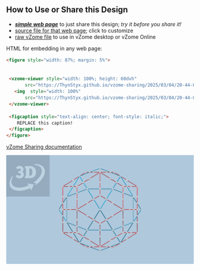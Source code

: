 
## How to Use or Share this Design

 - [***simple web page***](<https://ThynStyx.github.io/vzome-sharing/2025/03/04/20-44-06-Icosidodecahedron-Rhombictriacontahedron-Combined/>) to just share this design; *try it before you share it!*
 - [source file for that web page](<https://github.com/ThynStyx/vzome-sharing/edit/main/2025/03/04/20-44-06-Icosidodecahedron-Rhombictriacontahedron-Combined/index.md>); click to customize
 - [raw vZome file](<https://raw.githubusercontent.com/ThynStyx/vzome-sharing/main/2025/03/04/20-44-06-Icosidodecahedron-Rhombictriacontahedron-Combined/Icosidodecahedron-Rhombictriacontahedron-Combined.vZome>) to use in vZome desktop or vZome Online
 
 HTML for embedding in any web page:
 ```html
<figure style="width: 87%; margin: 5%">
  
  
  <vzome-viewer style="width: 100%; height: 60dvh" 
        src="https://ThynStyx.github.io/vzome-sharing/2025/03/04/20-44-06-Icosidodecahedron-Rhombictriacontahedron-Combined/Icosidodecahedron-Rhombictriacontahedron-Combined.vZome" >
    <img  style="width: 100%"
        src="https://ThynStyx.github.io/vzome-sharing/2025/03/04/20-44-06-Icosidodecahedron-Rhombictriacontahedron-Combined/Icosidodecahedron-Rhombictriacontahedron-Combined.png" >
  </vzome-viewer>

  <figcaption style="text-align: center; font-style: italic;">
     REPLACE this caption!
  </figcaption>
</figure>

 ```

[vZome Sharing documentation](https://vzome.github.io/vzome/sharing.html#how-it-works)

![Image](<Icosidodecahedron-Rhombictriacontahedron-Combined.png>)


